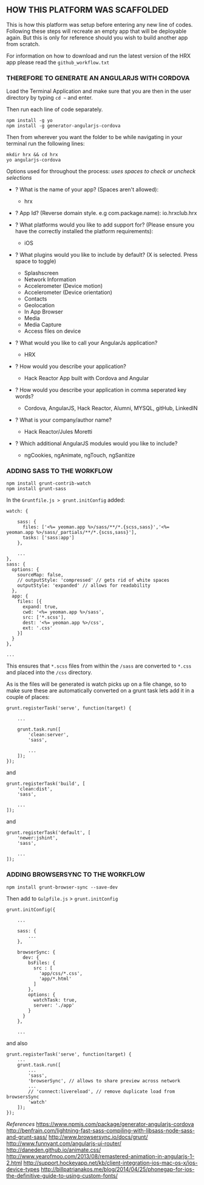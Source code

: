 ## HOW THIS PLATFORM WAS SCAFFOLDED

This is how this platform was setup before entering any new line of codes. Following these steps will recreate an empty app that will be deployable again. But this is only for reference should you wish to build another app from scratch.

For information on how to download and run the latest version of the HRX app please read the `github_workflow.txt`



### THEREFORE TO GENERATE AN ANGULARJS WITH CORDOVA

Load the Terminal Application and make sure that you are then in the user directory by typing `cd ~` and enter.

Then run each line of code separately.

```
npm install -g yo
npm install -g generator-angularjs-cordova
```

Then from wherever you want the folder to be while navigating in your terminal run the following lines:

```
mkdir hrx && cd hrx
yo angularjs-cordova
```

Options used for throughout the process:
<i>uses spaces to check or uncheck selections</i>

 - ? What is the name of your app? (Spaces aren't allowed):
   - hrx

 - ? App Id? (Reverse domain style. e.g com.package.name):
io.hrxclub.hrx

 - ? What platforms would you like to add support for? (Please ensure you have the correctly installed the platform requirements):
   - iOS

 - ? What plugins would you like to include by default? (X is selected. Press space to toggle)
   - Splashscreen
   - Network Information
   - Accelerometer (Device motion)
   - Accelerometer (Device orientation)
   - Contacts
   - Geolocation
   - In App Browser
   - Media
   - Media Capture
   - Access files on device

 - ? What would you like to call your AngularJs application?
   - HRX

 - ? How would you describe your application?
   - Hack Reactor App built with Cordova and Angular

 - ? How would you describe your application in comma seperated key words?
   - Cordova, AngularJS, Hack Reactor, Alumni, MYSQL, gitHub, LinkedIN

 - ? What is your company/author name?
   - Hack Reactor/Jules Moretti

 - ? Which additional AngularJS modules would you like to include?
   - ngCookies, ngAnimate, ngTouch, ngSanitize

### ADDING SASS TO THE WORKFLOW

```
npm install grunt-contrib-watch
npm install grunt-sass
```

In the `Gruntfile.js > grunt.initConfig` added:

```
watch: {

    sass: {
      files: ['<%= yeoman.app %>/sass/**/*.{scss,sass}','<%= yeoman.app %>/sass/_partials/**/*.{scss,sass}'],
      tasks: ['sass:app']
    },

    ...
},
sass: {
  options: {
    sourceMap: false,
    // outputStyle: 'compressed' // gets rid of white spaces
    outputStyle: 'expanded' // allows for readability
  },
  app: {
    files: [{
      expand: true,
      cwd: '<%= yeoman.app %>/sass',
      src: ['*.scss'],
      dest: '<%= yeoman.app %>/css',
      ext: '.css'
    }]
  }
},

...
```

This ensures that `*.scss` files from within the `/sass` are converted to `*.css` and placed into the `/css` directory.

As is the files will be generated is watch picks up on a file change, so to make sure these are automatically converted on a grunt task lets add it in a couple of places:

```
grunt.registerTask('serve', function(target) {

    ...

    grunt.task.run([
        'clean:server',
        'sass',
        
        ...
    ]);
});
```

and

```
grunt.registerTask('build', [
    'clean:dist',
    'sass',
    
    ...
]);
```

and

```
grunt.registerTask('default', [
    'newer:jshint',
    'sass',
    
    ...
]);
```


### ADDING BROWSERSYNC TO THE WORKFLOW

```
npm install grunt-browser-sync --save-dev
```


Then add to `Gulpfile.js` > `grunt.initConfig`

```
grunt.initConfig({

    ...

    sass: {
        ...
    },

    browserSync: {
      dev: {
        bsFiles: {
          src : [
            'app/css/*.css',
            'app/*.html'
          ]
        },
        options: {
          watchTask: true,
          server: './app'
        }
      }
    },

    ...
```

and also

```
grunt.registerTask('serve', function(target) {
    ...
    grunt.task.run([
        ...
        'sass',
        'browserSync', // allows to share preview across network
        ...
        // 'connect:livereload', // remove duplicate load from browsersSync
        'watch'
    ]);
});
```


*References*
https://www.npmjs.com/package/generator-angularjs-cordova
http://benfrain.com/lightning-fast-sass-compiling-with-libsass-node-sass-and-grunt-sass/
http://www.browsersync.io/docs/grunt/
http://www.funnyant.com/angularjs-ui-router/
http://daneden.github.io/animate.css/
http://www.yearofmoo.com/2013/08/remastered-animation-in-angularjs-1-2.html
http://support.hockeyapp.net/kb/client-integration-ios-mac-os-x/ios-device-types
http://billpatrianakos.me/blog/2014/04/25/phonegap-for-ios-the-definitive-guide-to-using-custom-fonts/
